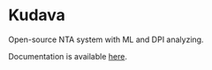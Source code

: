 # Kudava
Open-source NTA system with ML and DPI analyzing.  

Documentation is available [here](https://github.com/gnegDev/kudava/wiki).
